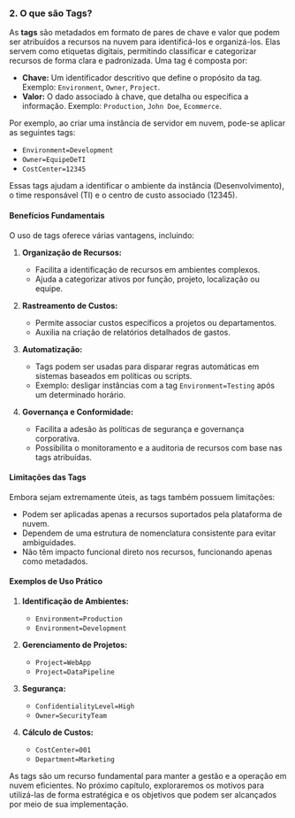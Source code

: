 ### 2. O que são Tags?

As **tags** são metadados em formato de pares de chave e valor que podem ser atribuídos a recursos na nuvem para identificá-los e organizá-los. Elas servem como etiquetas digitais, permitindo classificar e categorizar recursos de forma clara e padronizada. Uma tag é composta por:

- **Chave:** Um identificador descritivo que define o propósito da tag. Exemplo: `Environment`, `Owner`, `Project`.
- **Valor:** O dado associado à chave, que detalha ou especifica a informação. Exemplo: `Production`, `John Doe`, `Ecommerce`.

Por exemplo, ao criar uma instância de servidor em nuvem, pode-se aplicar as seguintes tags:

- `Environment=Development`
- `Owner=EquipeDeTI`
- `CostCenter=12345`

Essas tags ajudam a identificar o ambiente da instância (Desenvolvimento), o time responsável (TI) e o centro de custo associado (12345).

#### Benefícios Fundamentais

O uso de tags oferece várias vantagens, incluindo:

1. **Organização de Recursos:**
    - Facilita a identificação de recursos em ambientes complexos.
    - Ajuda a categorizar ativos por função, projeto, localização ou equipe.

2. **Rastreamento de Custos:**
    - Permite associar custos específicos a projetos ou departamentos.
    - Auxilia na criação de relatórios detalhados de gastos.

3. **Automatização:**
    - Tags podem ser usadas para disparar regras automáticas em sistemas baseados em políticas ou scripts.
    - Exemplo: desligar instâncias com a tag `Environment=Testing` após um determinado horário.

4. **Governança e Conformidade:**
    - Facilita a adesão às políticas de segurança e governança corporativa.
    - Possibilita o monitoramento e a auditoria de recursos com base nas tags atribuídas.

#### Limitações das Tags
Embora sejam extremamente úteis, as tags também possuem limitações:

- Podem ser aplicadas apenas a recursos suportados pela plataforma de nuvem.
- Dependem de uma estrutura de nomenclatura consistente para evitar ambiguidades.
- Não têm impacto funcional direto nos recursos, funcionando apenas como metadados.

#### Exemplos de Uso Prático

1. **Identificação de Ambientes:**
    - `Environment=Production`
    - `Environment=Development`

2. **Gerenciamento de Projetos:**
    - `Project=WebApp`
    - `Project=DataPipeline`

3. **Segurança:**
    - `ConfidentialityLevel=High`
    - `Owner=SecurityTeam`

4. **Cálculo de Custos:**
    - `CostCenter=001`
    - `Department=Marketing`

As tags são um recurso fundamental para manter a gestão e a operação em nuvem eficientes. No próximo capítulo, exploraremos os motivos para utilizá-las de forma estratégica e os objetivos que podem ser alcançados por meio de sua implementação.

